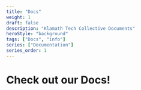 ```yaml
---
title: "Docs"
weight: 1
draft: false
description: "Klamath Tech Collective Documents"
heroStyle: "background"
tags: ["Docs", "info"]
series: ["Documentation"]
series_order: 1
---
```


# Check out our Docs!

